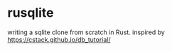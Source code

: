 # rusqlite

writing a sqlite clone from scratch in Rust.
inspired by https://cstack.github.io/db_tutorial/

